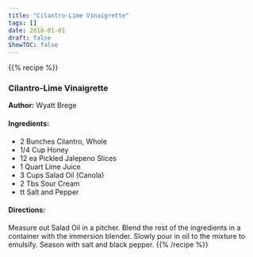 ```yaml
---
title: "Cilantro-Lime Vinaigrette"
tags: []
date: 2018-01-01
draft: false
ShowTOC: false
---
```


{{% recipe %}}

### Cilantro-Lime Vinaigrette

**Author:** Wyatt Brege



#### Ingredients:

-   2 Bunches Cilantro, Whole
-   1/4 Cup Honey
-   12 ea Pickled Jalepeno Slices
-   1 Quart Lime Juice
-   3 Cups Salad Oil (Canola)
-   2 Tbs Sour Cream
-   tt Salt and Pepper

#### Directions: 

Measure out Salad Oil in a pitcher.
Blend the rest of the ingredients in a container with the immersion
blender.
Slowly pour in oil to the mixture to emulsify.
Season with salt and black pepper.
{{% /recipe %}}
